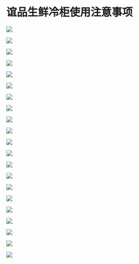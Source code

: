 # 谊品生鲜冷柜使用注意事项

![](../../resources/pic/common/谊品生鲜冷柜使用注意事项_00.png)

![](../../resources/pic/common/谊品生鲜冷柜使用注意事项_01.png)

![](../../resources/pic/common/谊品生鲜冷柜使用注意事项_02.png)

![](../../resources/pic/common/谊品生鲜冷柜使用注意事项_03.png)

![](../../resources/pic/common/谊品生鲜冷柜使用注意事项_04.png)

![](../../resources/pic/common/谊品生鲜冷柜使用注意事项_05.png)

![](../../resources/pic/common/谊品生鲜冷柜使用注意事项_06.png)

![](../../resources/pic/common/谊品生鲜冷柜使用注意事项_07.png)

![](../../resources/pic/common/谊品生鲜冷柜使用注意事项_08.png)

![](../../resources/pic/common/谊品生鲜冷柜使用注意事项_09.png)

![](../../resources/pic/common/谊品生鲜冷柜使用注意事项_10.png)

![](../../resources/pic/common/谊品生鲜冷柜使用注意事项_11.png)

![](../../resources/pic/common/谊品生鲜冷柜使用注意事项_12.png)

![](../../resources/pic/common/谊品生鲜冷柜使用注意事项_13.png)

![](../../resources/pic/common/谊品生鲜冷柜使用注意事项_14.png)

![](../../resources/pic/common/谊品生鲜冷柜使用注意事项_15.png)

![](../../resources/pic/common/谊品生鲜冷柜使用注意事项_16.png)

![](../../resources/pic/common/谊品生鲜冷柜使用注意事项_17.png)

![](../../resources/pic/common/谊品生鲜冷柜使用注意事项_18.png)

![](../../resources/pic/common/谊品生鲜冷柜使用注意事项_19.png)

![](../../resources/pic/common/谊品生鲜冷柜使用注意事项_20.png)
